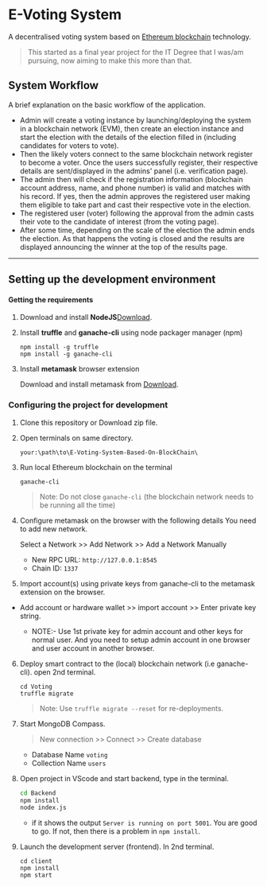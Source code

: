 # E-Voting System

A decentralised voting system based on [Ethereum blockchain](https://ethereum.org/dapps/) technology.

> This started as a final year project for the IT Degree that I was/am pursuing, now aiming to make this more than that.

## System Workflow

A brief explanation on the basic workflow of the application.

- Admin will create a voting instance by launching/deploying the system in a blockchain network (EVM), then create an election instance and start the election with the details of the election filled in (including candidates for voters to vote).
- Then the likely voters connect to the same blockchain network register to become a voter. Once the users successfully register, their respective details are sent/displayed in the admins' panel (i.e. verification page).
- The admin then will check if the registration information (blockchain account address, name, and phone number) is valid and matches with his record. If yes, then the admin approves the registered user making them eligible to take part and cast their respective vote in the election.
- The registered user (voter) following the approval from the admin casts their vote to the candidate of interest (from the voting page).
- After some time, depending on the scale of the election the admin ends the election. As that happens the voting is closed and the results are displayed announcing the winner at the top of the results page.

---

## Setting up the development environment

#### Getting the requirements

1. Download and install **NodeJS**[Download](https://nodejs.org/en/download/ "Go to official NodeJS download page.").

1. Install **truffle** and **ganache-cli** using node packager manager (npm)

   ```shell
   npm install -g truffle
   npm install -g ganache-cli
   ```

1. Install **metamask** browser extension

   Download and install metamask from [Download](https://metamask.io/download "Go to official metamask download page.").

### Configuring the project for development

1. Clone this repository or Download zip file.

2. Open terminals on same directory.
   ```shell
   your:\path\to\E-Voting-System-Based-On-BlockChain\
   ```
3. Run local Ethereum blockchain on the terminal

   ```shell
   ganache-cli
   ```

   > Note: Do not close `ganache-cli` (the blockchain network needs to be running all the time)

4. Configure metamask on the browser with the following details
   You need to add new network.

   Select a Network >> Add Network >> Add a Network Manually

   - New RPC URL: `http://127.0.0.1:8545`
   - Chain ID: `1337`

5. Import account(s) using private keys from ganache-cli to the metamask extension on the browser.

- Add account or hardware wallet >> import account >> Enter private key string.

  - NOTE:- Use 1st private key for admin account and other keys for normal user. And you need to setup admin account in one browser and user account in another browser.

6. Deploy smart contract to the (local) blockchain network (i.e ganache-cli). open 2nd terminal.

   ```shell
   cd Voting
   truffle migrate
   ```

   > Note: Use `truffle migrate --reset` for re-deployments.

7. Start MongoDB Compass.
   > New connection >> Connect >> Create database
   - Database Name `voting`
   - Collection Name `users`
8. Open project in VScode and start backend, type in the terminal.
   ```bash
   cd Backend
   npm install
   node index.js
   ```
   - if it shows the output `Server is running on port 5001`. You are good to go. If not, then
     there is a problem in `npm install`.
9. Launch the development server (frontend). In 2nd terminal.

   ```shell
   cd client
   npm install
   npm start
   ```
